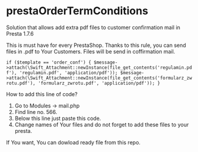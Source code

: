 # prestaOrderTermConditions
Solution that allows add extra pdf files to  customer confirmation mail in Presta 1.7.6 

This is must have for every PrestaShop. 
Thanks to this rule, you can send files in .pdf to Your Customers. Files will be send in coffirmation mail. 			

`if ($template == 'order_conf') {
                $message->attach(\Swift_Attachment::newInstance(file_get_contents('regulamin.pdf'), 'regulamin.pdf', 'application/pdf'));
                $message->attach(\Swift_Attachment::newInstance(file_get_contents('formularz_zwrotu.pdf'), 'formularz_zwrotu.pdf', 'application/pdf'));
            }`					
						
						
How to add this line of code?
1. Go to Modules -> mail.php
2. Find line no. 566.
3. Below this line just paste this code.
4. Change names of Your files and do not forget to add these files to your presta. 

If You want, You can dowload ready file from this repo. 

